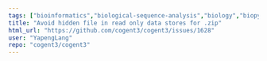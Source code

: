 ```yaml
---
tags: ["bioinformatics","biological-sequence-analysis","biology","biopython","bug","data-science","evolution","genomics","help-wanted","markov-chain","maximum-likelihood","molecular-evolution","non-stationary","parallel","phylogenetic-trees","phylogenetics","pycogent","python","sequence-alignment","signal-processing","statistics"]
title: "Avoid hidden file in read only data stores for .zip"
html_url: "https://github.com/cogent3/cogent3/issues/1628"
user: "YapengLang"
repo: "cogent3/cogent3"
---
```


